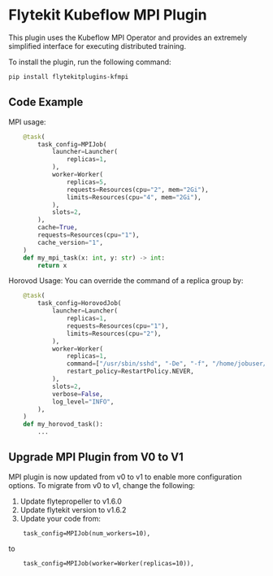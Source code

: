 # Flytekit Kubeflow MPI Plugin

This plugin uses the Kubeflow MPI Operator and provides an extremely simplified interface for executing distributed training.

To install the plugin, run the following command:

```bash
pip install flytekitplugins-kfmpi
```

## Code Example
MPI usage:
```python
    @task(
        task_config=MPIJob(
            launcher=Launcher(
                replicas=1,
            ),
            worker=Worker(
                replicas=5,
                requests=Resources(cpu="2", mem="2Gi"),
                limits=Resources(cpu="4", mem="2Gi"),
            ),
            slots=2,
        ),
        cache=True,
        requests=Resources(cpu="1"),
        cache_version="1",
    )
    def my_mpi_task(x: int, y: str) -> int:
        return x
```


Horovod Usage:
You can override the command of a replica group by:
```python
    @task(
        task_config=HorovodJob(
            launcher=Launcher(
                replicas=1,
                requests=Resources(cpu="1"),
                limits=Resources(cpu="2"),
            ),
            worker=Worker(
                replicas=1,
                command=["/usr/sbin/sshd", "-De", "-f", "/home/jobuser/.sshd_config"],
                restart_policy=RestartPolicy.NEVER,
            ),
            slots=2,
            verbose=False,
            log_level="INFO",
        ),
    )
    def my_horovod_task():
        ...
```




## Upgrade MPI Plugin from V0 to V1
MPI plugin is now updated from v0 to v1 to enable more configuration options.
To migrate from v0 to v1, change the following:
1. Update flytepropeller to v1.6.0
2. Update flytekit version to v1.6.2
3. Update your code from:
```
    task_config=MPIJob(num_workers=10),
```
to
```
    task_config=MPIJob(worker=Worker(replicas=10)),
```
